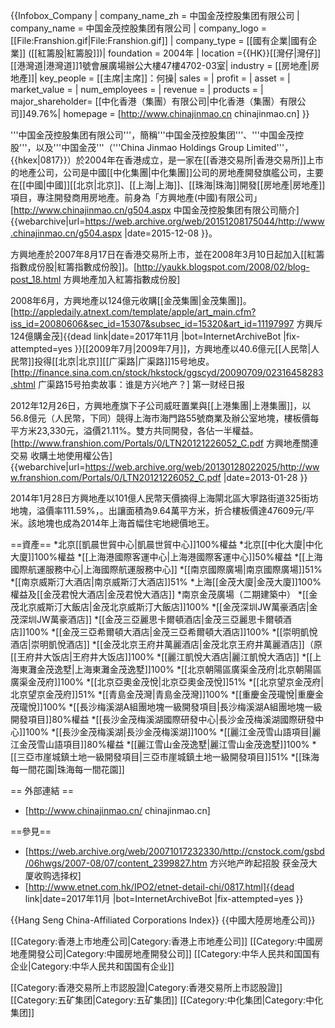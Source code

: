 {{Infobox_Company |
  company_name_zh = 中国金茂控股集团有限公司 |
  company_name = 中国金茂控股集团有限公司 |
  company_logo = [[File:Franshion.gif|File:Franshion.gif]] |
  company_type = [[國有企業|國有企業]] ([[紅籌股|紅籌股]])|
  foundation = 2004年 |
  location ={{HK}}[[灣仔|灣仔]][[港灣道|港灣道]]1號會展廣場辦公大樓47樓4702-03室|
  industry = [[房地產|房地產]]|
  key_people = [[主席|主席]]：何操| 
  sales =  |
  profit =  |
  asset = |
  market_value = |
  num_employees = |
  revenue = |
  products = |
  major_shareholder= [[中化香港（集團）有限公司|中化香港（集團）有限公司]]49.76%|
  homepage = [http://www.chinajinmao.cn chinajinmao.cn]
}}

'''中国金茂控股集团有限公司'''，簡稱'''中国金茂控股集团'''、'''中国金茂控股'''，以及'''中国金茂'''（'''China Jinmao Holdings Group Limited'''，{{hkex|0817}}）於2004年在香港成立，是一家在[[香港交易所|香港交易所]]上市的地產公司，公司是中國[[中化集團|中化集團]]公司的房地產開發旗艦公司，主要在[[中國|中國]][[北京|北京]]、[[上海|上海]]、[[珠海|珠海]]開發[[房地產|房地產]]項目，專注開發商用房地產。前身為「方興地產(中國)有限公司」<ref>[http://www.chinajinmao.cn/g504.aspx 中国金茂控股集团有限公司簡介] {{webarchive|url=https://web.archive.org/web/20151208175044/http://www.chinajinmao.cn/g504.aspx |date=2015-12-08 }}</ref>。

方興地產於2007年8月17日在香港交易所上市，並在2008年3月10日起加入[[紅籌指數成份股|紅籌指數成份股]]。<ref>[http://yaukk.blogspot.com/2008/02/blog-post_18.html 方興地產加入紅籌指數成份股]</ref>

2008年6月，方興地產以124億元收購[[金茂集團|金茂集團]]。<ref>[http://appledaily.atnext.com/template/apple/art_main.cfm?iss_id=20080606&sec_id=15307&subsec_id=15320&art_id=11197997 方興斥124億購金茂]{{dead link|date=2017年11月 |bot=InternetArchiveBot |fix-attempted=yes }}</ref>[[2009年7月|2009年7月]]，方興地產以40.6億元[[人民幣|人民幣]]投得[[北京|北京]][[广渠路|广渠路]]15号地皮。<ref>[http://finance.sina.com.cn/stock/hkstock/ggscyd/20090709/02316458283.shtml 广渠路15号拍卖故事：谁是方兴地产？] 第一财经日报</ref>

2012年12月26日，方興地產旗下子公司威旺置業與[[上港集團|上港集團]]，以56.8億元（人民幣，下同）競得上海市海門路55號商業及辦公室地塊，樓板價每平方米23,330元，溢價21.11%。雙方共同開發，各佔一半權益。<ref>[http://www.franshion.com/Portals/0/LTN20121226052_C.pdf 方興地產關連交易 收購土地使用權公告] {{webarchive|url=https://web.archive.org/web/20130128022025/http://www.franshion.com/Portals/0/LTN20121226052_C.pdf |date=2013-01-28 }}</ref>

2014年1月28日方興地產以101億人民幣天價摘得上海閘北區大寧路街道325街坊地塊，溢價率111.59%，。出讓面積為9.64萬平方米，折合樓板價達47609元/平米。該地塊也成為2014年上海首幅住宅地總價地王。

==資產==
*北京[[凱晨世貿中心|凱晨世貿中心]]100%權益
*北京[[中化大廈|中化大廈]]100%權益
*[[上海港國際客運中心|上海港國際客運中心]]50%權益
*[[上海國際航運服務中心|上海國際航運服務中心]]
*[[南京國際廣場|南京國際廣場]]51%
*[[南京威斯汀大酒店|南京威斯汀大酒店]]51%
*上海[[金茂大廈|金茂大廈]]100%權益及[[金茂君悅大酒店|金茂君悅大酒店]]
*南京金茂廣場（二期建築中）
*[[金茂北京威斯汀大飯店|金茂北京威斯汀大飯店]]100%
*[[金茂深圳JW萬豪酒店|金茂深圳JW萬豪酒店]]
*[[金茂三亞麗思卡爾頓酒店|金茂三亞麗思卡爾頓酒店]]100%
*[[金茂三亞希爾頓大酒店|金茂三亞希爾頓大酒店]]100%
*[[崇明凱悅酒店|崇明凱悅酒店]]
*[[金茂北京王府井萬麗酒店|金茂北京王府井萬麗酒店]]（原[[王府井大饭店|王府井大饭店]]100%
*[[麗江凱悅大酒店|麗江凱悅大酒店]]
*[[上海東灘金茂逸墅|上海東灘金茂逸墅]]100%
*[[北京朝陽區廣渠金茂府|北京朝陽區廣渠金茂府]]100%
*[[北京亞奧金茂悅|北京亞奧金茂悅]]51%
*[[北京望京金茂府|北京望京金茂府]]51%
*[[青島金茂灣|青島金茂灣]]100%
*[[重慶金茂瓏悅|重慶金茂瓏悅]]100%
*[[長沙梅溪湖A組團地塊一級開發項目|長沙梅溪湖A組團地塊一級開發項目]]80%權益
*[[長沙金茂梅溪湖國際研發中心|長沙金茂梅溪湖國際研發中心]]100%
*[[長沙金茂梅溪湖|長沙金茂梅溪湖]]100%
*[[麗江金茂雪山語項目|麗江金茂雪山語項目]]80%權益
*[[麗江雪山金茂逸墅|麗江雪山金茂逸墅]]100%
*[[三亞市崖城鎮土地一級開發項目|三亞市崖城鎮土地一級開發項目]]51%
*[[珠海每一間花園|珠海每一間花園]]

== 外部連結 ==
* [http://www.chinajinmao.cn/ chinajinmao.cn]

==參見==
<references />
* [https://web.archive.org/web/20071017232330/http://cnstock.com/gsbd/06hwgs/2007-08/07/content_2399827.htm 方兴地产昨起招股 获金茂大厦收购选择权]
* [http://www.etnet.com.hk/IPO2/etnet-detail-chi/0817.html]{{dead link|date=2017年11月 |bot=InternetArchiveBot |fix-attempted=yes }}

{{Hang Seng China-Affiliated Corporations Index}}
{{中國大陸房地產公司}}

[[Category:香港上市地產公司|Category:香港上市地產公司]]
[[Category:中國房地產開發公司|Category:中國房地產開發公司]]
[[Category:中华人民共和国国有企业|Category:中华人民共和国国有企业]]

[[Category:香港交易所上市認股證|Category:香港交易所上市認股證]]
[[Category:五矿集团|Category:五矿集团]]
[[Category:中化集团|Category:中化集团]]